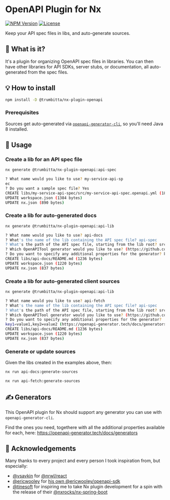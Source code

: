 # OpenAPI Plugin for Nx

[![NPM Version](https://badge.fury.io/js/%40trumbitta%2Fnx-plugin-openapi.svg)](https://www.npmjs.com/@trumbitta/nx-plugin-openapi)
[![License](https://img.shields.io/npm/l/@trumbitta/nx-plugin-openapi.svg?style=flat-square)]()

Keep your API spec files in libs, and auto-generate sources.

## 🧐 What is it?

It's a plugin for organizing OpenAPI spec files in libraries. You can then have other libraries for API SDKs, server stubs, or documentation, all auto-generated from the spec files.

## 💡 How to install

```sh
npm install -D @trumbitta/nx-plugin-openapi
```

### Prerequisites

Sources get auto-generated via [`openapi-generator-cli`](https://github.com/OpenAPITools/openapi-generator-cli), so you'll need Java 8 installed.

## 🧰 Usage

### Create a lib for an API spec file

```sh
nx generate @trumbitta/nx-plugin-openapi:api-spec
```

```sh
? What name would you like to use? my-service-api-sp
ec
? Do you want a sample spec file? Yes
CREATE libs/my-service-api-spec/src/my-service-api-spec.openapi.yml (18876 bytes)
UPDATE workspace.json (1384 bytes)
UPDATE nx.json (890 bytes)
```

### Create a lib for auto-generated docs

```sh
nx generate @trumbitta/nx-plugin-openapi:api-lib
```

```sh
? What name would you like to use? api-docs
? What's the name of the lib containing the API spec file? api-spec
? What's the path of the API spec file, starting from the lib root? src/api-spec.openapi.yml
? Which OpenAPITool generator would you like to use? (https://github.com/OpenAPITools/openapi-generator) html  
? Do you want to specify any additional properties for the generator? key1=value1,key2=value2 (https://openapi-generator.tech/docs/generators)
CREATE libs/api-docs/README.md (1236 bytes)
UPDATE workspace.json (1220 bytes)
UPDATE nx.json (837 bytes)
```

### Create a lib for auto-generated client sources

```sh
nx generate @trumbitta/nx-plugin-openapi:api-lib
```

```sh
? What name would you like to use? api-fetch
? What's the name of the lib containing the API spec file? api-spec
? What's the path of the API spec file, starting from the lib root? src/api-spec.openapi.yml
? Which OpenAPITool generator would you like to use? (https://github.com/OpenAPITools/openapi-generator) typescript-fetch  
? Do you want to specify any additional properties for the generator? 
key1=value1,key2=value2 (https://openapi-generator.tech/docs/generators) typescriptThreePlus=true,supportsES6=true
CREATE libs/api-docs/README.md (1236 bytes)
UPDATE workspace.json (1220 bytes)
UPDATE nx.json (837 bytes)
```

### Generate or update sources

Given the libs created in the examples above, then:

```sh
nx run api-docs:generate-sources
```

```sh
nx run api-fetch:generate-sources
```

## ✍️ Generators

This OpenAPI plugin for Nx should support any generator you can use with `openapi-generator-cli`.

Find the ones you need, togethere with all the additional properties available for each, here: https://openapi-generator.tech/docs/generators

## 🙏 Acknowledgements

Many thanks to every project and every person I took inspiration from, but especially:

- [@vsavkin](https://github.com/vsavkin) for [@nrwl/react](https://github.com/nrwl/nx/tree/master/packages/react)
- [@ericwooley](https://github.com/ericwooley) for [his own @ericwooley/openapi-sdk](https://github.com/ericwooley/openapi-sdk)
- [@tinesoft](https://github.com/tinesoft) for inspiring me to take Nx plugin development for a spin with the release of their [@nxrocks/nx-spring-boot](https://github.com/tinesoft/nxrocks)

